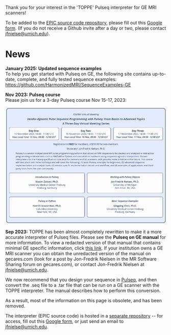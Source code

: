 Thank you for your interest in the 'TOPPE' Pulseq interpreter for GE MRI scanners!

To be added to the 
[EPIC source code repository](https://github.com/jfnielsen/TOPPEpsdSourceCode),
please fill out this
[Google form](https://docs.google.com/forms/d/e/1FAIpQLSfzvbVp77zd8eOLx1h4vMTqKcdDXSoulg7mL_y_PB0bgX18sw/viewform?usp=sf_link).
(If you do not receive a Github invite after a day or two, please contact jfnielse@umich.edu).


# News

**January 2025: Updated sequence examples**  
To help you get started with Pulseq on GE, 
the following site contains up-to-date, complete, and fully tested sequence examples: 
https://github.com/HarmonizedMRI/SequenceExamples-GE

**Nov 2023: Pulseq course**  
Please join us for a 3-day Pulseq course Nov 15-17, 2023:

![workflow](figs/pulseq-course-2023.png)


**Sep 2023:**
TOPPE has been almost completely rewritten to make it a more accurate
interpreter of Pulseq files.
Please see the **Pulseq on GE manual** for more information.
To view a redacted version of that manual that contains minimal GE specific information, click 
[this link](https://drive.google.com/file/d/1ejtXJfAWdNzXjMlz4Jo3KjVQU6BwGd5g/view?usp=drive_link).
If your institution owns a GE MRI scanner you can obtain the unredacted version of the manual on gecares.com
(look for a post by Jon-Fredrik Nielsen in the MR Software Sharing forum on gecares.com),
or contact Jon-Fredrik Nielsen at jfnielse@umich.edu.

We now recommend that you design your sequence in
[Pulseq](http://pulseq.github.io/), and then convert the .seq file to a .tar
file that can be run on a GE scanner with the TOPPE interpreter.
The manual describes how to perform this conversion.

As a result, most of the information on this page is obsolete,
and has been removed.

The interpreter (EPIC source code) is hosted in a
[separate repository](https://github.com/jfnielsen/TOPPEpsdSourceCode) -- for access, 
fill out this
[Google form](https://docs.google.com/forms/d/e/1FAIpQLSfzvbVp77zd8eOLx1h4vMTqKcdDXSoulg7mL_y_PB0bgX18sw/viewform?usp=sf_link),
or just send an email to jfnielse@umich.edu.



<!--
## Additional information

Additional details and instructions are provided in 
[this MRM paper](http://onlinelibrary.wiley.com/doi/10.1002/mrm.26990/full)
and in the 
[TOPPE Matlab toolbox respository](https://github.com/toppeMRI/toppe/).  
For detailed information about the various files involved,
see the file [Files.md](https://github.com/toppeMRI/toppe/) in the Matlab repo.
-->

<dl>
<!-- This is a comment -->
</dl>



<!--
## Discussion forum

<https://groups.google.com/forum/#!forum/mr-pulse-sequence-prototyping-with-toppe>
-->

<!--
<https://github.com/toppeMRI/toppemri.github.io/wiki>

<https://github.com/orgs/toppeMRI/teams/discussion-forum>

The discussion forum is set up as a Github 'team'. To become a member of the discussion forum team, email your Github user name to Jon-Fredrik Nielsen at <jfnielse@umich.edu> or <jfnielsen@gmail.com>.
-->
